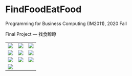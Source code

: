 # FindFoodEatFood
Programming for Business Computing (IM2011), 2020 Fall

Final Project — 找食瞭瞭

<table>
  <tr>
    <td><img src="https://i.imgur.com/dJzuq6v.jpg"></td>
    <td><img src="https://i.imgur.com/hBcSlEb.jpg"></td>
    <td><img src="https://i.imgur.com/gOpilYG.jpg"></td>
  </tr>
  <tr>
    <td><img src="https://i.imgur.com/CQIxJw2.jpg"></td>
    <td><img src="https://i.imgur.com/bhbyAUz.jpg"></td>
    <td><img src="https://i.imgur.com/iy0Hm75.jpg"></td>
  </tr>
  <tr>
    <td><img src="https://i.imgur.com/kyM56xL.jpg"></td>
    <td><img src="https://i.imgur.com/2JqPB2u.jpg"></td>
    <td><img src="https://i.imgur.com/DWJg5S9.jpg"></td>
  </tr>
  <tr>
    <td><img src="https://i.imgur.com/YCVA99B.jpg"></td>
  </tr>
 </table>
